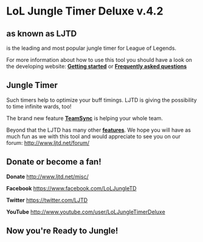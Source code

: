LoL Jungle Timer Deluxe v.4.2
=============================
as known as LJTD
----------------
is the leading and most popular jungle timer for League of Legends.

For more information about how to use this tool you should have a look on the developing website:
[**Getting started**](http://www.ljtd.net/get-started/) or [**Frequently asked questions**](http://www.ljtd.net/misc/faq/)

Jungle Timer
------------
Such timers help to optimize your buff timings. LJTD is giving the possibility to time infinite wards, too!

The brand new feature [**TeamSync**](http://www.ljtd.net/team/) is helping your whole team.

Beyond that the LJTD has many other [**features**](http://www.ljtd.net/features/). We hope you will have as much fun as we with this tool and would appreciate to see you on our forum: http://www.ljtd.net/forum/

Donate or become a fan!
-----------------------
**Donate** http://www.ljtd.net/misc/

**Facebook** https://www.facebook.com/LoLJungleTD

**Twitter** https://twitter.com/LJTD

**YouTube** http://www.youtube.com/user/LoLJungleTimerDeluxe

Now you're **Ready to Jungle!**
-------------------------------